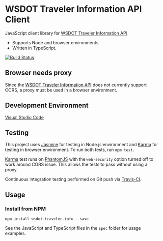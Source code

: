 WSDOT Traveler Information API Client
=====================================

JavaScript client library for [WSDOT Traveler Information API].

* Supports Node and browser environments.
* Written in TypeScript.

[![Build Status](https://travis-ci.org/WSDOT-GIS/wsdot-traveler-info-js.svg?branch=master)](https://travis-ci.org/WSDOT-GIS/wsdot-traveler-info-js)

Browser needs proxy
-------------------

Since the [WSDOT Traveler Information API] does not currently support CORS, a proxy must be used in a browser environment.

Development Environment
-----------------------

[Visual Studio Code]

Testing
-------

This project uses [Jasmine] for testing in Node.js environment and [Karma] for testing in browser environment. To run both tests, run `npm test`.

[Karma] test runs on [PhantomJS] with the `web-security` option turned off to work around CORS issue. This allows the tests to pass without using a proxy.

Continuous Integration testing performed on Git push via [Travis-CI].

Usage
-----

### Install from NPM ###

```console
npm install wsdot-traveler-info --save
```

See the JavaScript and TypeScript files in the `spec` folder for usage examples.

[Jasmine]:http://jasmine.github.io/
[Karma]:http://karma-runner.github.io
[PhantomJS]:http://phantomjs.org/
[Travis-CI]:https://travis-ci.org/WSDOT-GIS/wsdot-traveler-info-js
[WSDOT Traveler Information API]:http://www.wsdot.wa.gov/Traffic/api/
[Visual Studio Code]:http://code.visualstudio.com/